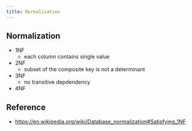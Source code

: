 ```yaml
---
title: Normalization
---
```


## Normalization


- 1NF
    - each column contains single value
- 2NF
    - subset of the composite key is not a determinant
- 3NF
    - no transitive depdendency
- 4NF

## Reference
- https://en.wikipedia.org/wiki/Database_normalization#Satisfying_1NF
